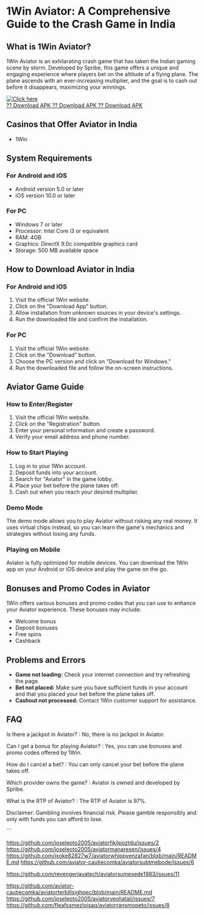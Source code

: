 # 1Win Aviator: A Comprehensive Guide to the Crash Game in India

## What is 1Win Aviator?

1Win Aviator is an exhilarating crash game that has taken the Indian
gaming scene by storm. Developed by Spribe, this game offers a unique
and engaging experience where players bet on the altitude of a flying
plane. The plane ascends with an ever-increasing multiplier, and the
goal is to cash out before it disappears, maximizing your winnings.

[![Click
here](https://readscoops.com/wp-content/uploads/2023/03/Readscoop-aviator-1-1.jpg)](https://traff.sbs/deff)\
[?? Download APK ?? Download APK ?? Download
APK](https://traff.sbs/deff)

## Casinos that Offer Aviator in India

-   1Win

## System Requirements

### For Android and iOS

-   Android version 5.0 or later
-   iOS version 10.0 or later

### For PC

-   Windows 7 or later
-   Processor: Intel Core i3 or equivalent
-   RAM: 4GB
-   Graphics: DirectX 9.0c compatible graphics card
-   Storage: 500 MB available space

## How to Download Aviator in India

### For Android and iOS

1.  Visit the official 1Win website.
2.  Click on the "Download App" button.
3.  Allow installation from unknown sources in your device\'s settings.
4.  Run the downloaded file and confirm the installation.

### For PC

1.  Visit the official 1Win website.
2.  Click on the "Download" button.
3.  Choose the PC version and click on "Download for Windows."
4.  Run the downloaded file and follow the on-screen instructions.

## Aviator Game Guide

### How to Enter/Register

1.  Visit the official 1Win website.
2.  Click on the "Registration" button.
3.  Enter your personal information and create a password.
4.  Verify your email address and phone number.

### How to Start Playing

1.  Log in to your 1Win account.
2.  Deposit funds into your account.
3.  Search for "Aviator" in the game lobby.
4.  Place your bet before the plane takes off.
5.  Cash out when you reach your desired multiplier.

### Demo Mode

The demo mode allows you to play Aviator without risking any real money.
It uses virtual chips instead, so you can learn the game\'s mechanics
and strategies without losing any funds.

### Playing on Mobile

Aviator is fully optimized for mobile devices. You can download the 1Win
app on your Android or iOS device and play the game on the go.

## Bonuses and Promo Codes in Aviator

1Win offers various bonuses and promo codes that you can use to enhance
your Aviator experience. These bonuses may include:

-   Welcome bonus
-   Deposit bonuses
-   Free spins
-   Cashback

## Problems and Errors

-   **Game not loading:** Check your internet connection and try
    refreshing the page.
-   **Bet not placed:** Make sure you have sufficient funds in your
    account and that you placed your bet before the plane takes off.
-   **Cashout not processed:** Contact 1Win customer support for
    assistance.

## FAQ

Is there a jackpot in Aviator?
:   No, there is no jackpot in Aviator.

Can I get a bonus for playing Aviator?
:   Yes, you can use bonuses and promo codes offered by 1Win.

How do I cancel a bet?
:   You can only cancel your bet before the plane takes off.

Which provider owns the game?
:   Aviator is owned and developed by Spribe.

What is the RTP of Aviator?
:   The RTP of Aviator is 97%.

Disclaimer: Gambling involves financial risk. Please gamble responsibly
and only with funds you can afford to lose.

\`\`\`

https://github.com/joseleoto2005/aviatorfikilpoztdu/issues/2
https://github.com/joseleoto2005/aviatormanaresen/issues/4
https://github.com/jxoke82827w7/aviatorwhippvenzafan/blob/main/README.md
https://github.com/aviator-cautiecomka/aviatorsubtmebode/issues/6




https://github.com/revengerjavatech/aviatorsumesede1983/issues/11



https://github.com/aviator-cautiecomka/aviatorterbillsighpec/blob/main/README.md
https://github.com/joseleoto2005/aviatorveoliatali/issues/7
https://github.com/fleafsxmezloisaq/aviatorransmopeto/issues/8
